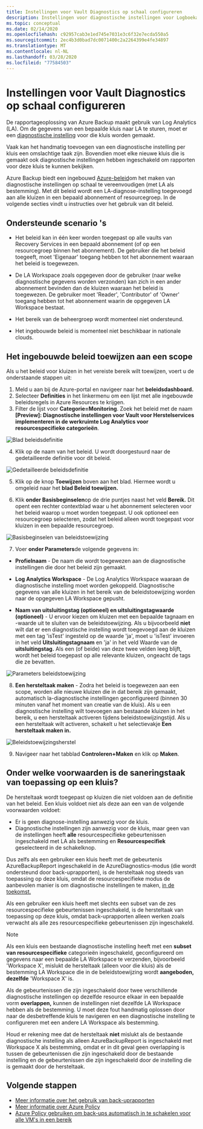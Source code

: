 ```yaml
---
title: Instellingen voor Vault Diagnostics op schaal configureren
description: Instellingen voor diagnostische instellingen voor Logboekanalyse configureren voor alle kluizen in een bepaald bereik met Azure Policy
ms.topic: conceptual
ms.date: 02/14/2020
ms.openlocfilehash: c92957cab3e1ed745e7031e3c6f32e7ecda550a5
ms.sourcegitcommit: 2ec4b3d0bad7dc0071400c2a2264399e4fe34897
ms.translationtype: MT
ms.contentlocale: nl-NL
ms.lasthandoff: 03/28/2020
ms.locfileid: "77584503"
---
```

# <a name="configure-vault-diagnostics-settings-at-scale"></a>Instellingen voor Vault Diagnostics op schaal configureren

De rapportageoplossing van Azure Backup maakt gebruik van Log Analytics (LA). Om de gegevens van een bepaalde kluis naar LA te sturen, moet er een [diagnostische instelling](https://docs.microsoft.com/azure/backup/backup-azure-diagnostic-events) voor die kluis worden gemaakt.

Vaak kan het handmatig toevoegen van een diagnostische instelling per kluis een omslachtige taak zijn. Bovendien moet elke nieuwe kluis die is gemaakt ook diagnostische instellingen hebben ingeschakeld om rapporten voor deze kluis te kunnen bekijken. 

Azure Backup biedt een ingebouwd [Azure-beleid](https://docs.microsoft.com/azure/governance/policy/)om het maken van diagnostische instellingen op schaal te vereenvoudigen (met LA als bestemming). Met dit beleid wordt een LA-diagnose-instelling toegevoegd aan alle kluizen in een bepaald abonnement of resourcegroep. In de volgende secties vindt u instructies over het gebruik van dit beleid.

## <a name="supported-scenarios"></a>Ondersteunde scenario 's

* Het beleid kan in één keer worden toegepast op alle vaults van Recovery Services in een bepaald abonnement (of op een resourcegroep binnen het abonnement). De gebruiker die het beleid toegeeft, moet 'Eigenaar' toegang hebben tot het abonnement waaraan het beleid is toegewezen.

* De LA Workspace zoals opgegeven door de gebruiker (naar welke diagnostische gegevens worden verzonden) kan zich in een ander abonnement bevinden dan de kluizen waaraan het beleid is toegewezen. De gebruiker moet 'Reader', 'Contributor' of 'Owner' toegang hebben tot het abonnement waarin de opgegeven LA Workspace bestaat.

* Het bereik van de beheergroep wordt momenteel niet ondersteund.

* Het ingebouwde beleid is momenteel niet beschikbaar in nationale clouds.

## <a name="assigning-the-built-in-policy-to-a-scope"></a>Het ingebouwde beleid toewijzen aan een scope

Als u het beleid voor kluizen in het vereiste bereik wilt toewijzen, voert u de onderstaande stappen uit:

1. Meld u aan bij de Azure-portal en navigeer naar het **beleidsdashboard.**
2. Selecteer **Definities** in het linkermenu om een lijst met alle ingebouwde beleidsregels in Azure Resources te krijgen.
3. Filter de lijst voor **Categorie=Monitoring**. Zoek het beleid met de naam **[Preview]: Diagnostische instellingen voor Vault voor Herstelservices implementeren in de werkruimte Log Analytics voor resourcespecifieke categorieën**.

![Blad beleidsdefinitie](./media/backup-azure-policy-configure-diagnostics/policy-definition-blade.png)

4. Klik op de naam van het beleid. U wordt doorgestuurd naar de gedetailleerde definitie voor dit beleid.

![Gedetailleerde beleidsdefinitie](./media/backup-azure-policy-configure-diagnostics/detailed-policy-definition.png)

5. Klik op de knop **Toewijzen** boven aan het blad. Hiermee wordt u omgeleid naar het **blad Beleid toewijzen.**

6. Klik **onder Basisbeginselen**op de drie puntjes naast het veld **Bereik.** Dit opent een rechter contextblad waar u het abonnement selecteren voor het beleid waarop u moet worden toegepast. U ook optioneel een resourcegroep selecteren, zodat het beleid alleen wordt toegepast voor kluizen in een bepaalde resourcegroep.

![Basisbeginselen van beleidstoewijzing](./media/backup-azure-policy-configure-diagnostics/policy-assignment-basics.png)

7. Voer **onder Parameters**de volgende gegevens in:

* **Profielnaam** - De naam die wordt toegewezen aan de diagnostische instellingen die door het beleid zijn gemaakt.
* **Log Analytics Workspace** - De Log Analytics Workspace waaraan de diagnostische instelling moet worden gekoppeld. Diagnostische gegevens van alle kluizen in het bereik van de beleidstoewijzing worden naar de opgegeven LA Workspace gepusht.

* **Naam van uitsluitingstag (optioneel) en uitsluitingstagwaarde (optioneel)** - U ervoor kiezen om kluizen met een bepaalde tagnaam en -waarde uit te sluiten van de beleidstoewijzing. Als u bijvoorbeeld **niet** wilt dat er een diagnostische instelling wordt toegevoegd aan de kluizen met een tag 'isTest' ingesteld op de waarde 'ja', moet u 'isTest' invoeren in het veld **Uitsluitingstagnaam** en 'ja' in het veld Waarde van de **uitsluitingstag.** Als een (of beide) van deze twee velden leeg blijft, wordt het beleid toegepast op alle relevante kluizen, ongeacht de tags die ze bevatten.

![Parameters beleidstoewijzing](./media/backup-azure-policy-configure-diagnostics/policy-assignment-parameters.png)

8. **Een hersteltaak maken** - Zodra het beleid is toegewezen aan een scope, worden alle nieuwe kluizen die in dat bereik zijn gemaakt, automatisch la-diagnostische instellingen geconfigureerd (binnen 30 minuten vanaf het moment van creatie van de kluis). Als u een diagnostische instelling wilt toevoegen aan bestaande kluizen in het bereik, u een hersteltaak activeren tijdens beleidstoewijzingstijd. Als u een hersteltaak wilt activeren, schakelt u het selectievakje **Een hersteltaak maken in.** 

![Beleidstoewijzingsherstel](./media/backup-azure-policy-configure-diagnostics/policy-assignment-remediation.png)

9. Navigeer naar het tabblad **Controleren+Maken** en klik op **Maken**.

## <a name="under-what-conditions-will-the-remediation-task-apply-to-a-vault"></a>Onder welke voorwaarden is de saneringstaak van toepassing op een kluis?

De hersteltaak wordt toegepast op kluizen die niet voldoen aan de definitie van het beleid. Een kluis voldoet niet als deze aan een van de volgende voorwaarden voldoet:

* Er is geen diagnose-instelling aanwezig voor de kluis.
* Diagnostische instellingen zijn aanwezig voor de kluis, maar geen van de instellingen heeft **alle** resourcespecifieke gebeurtenissen ingeschakeld met LA als bestemming en **Resourcespecifiek** geselecteerd in de schakelknop. 

Dus zelfs als een gebruiker een kluis heeft met de gebeurtenis AzureBackupReport ingeschakeld in de AzureDiagnostics-modus (die wordt ondersteund door back-uprapporten), is de hersteltaak nog steeds van toepassing op deze kluis, omdat de resourcespecifieke modus de aanbevolen manier is om diagnostische instellingen te maken, [in de toekomst.](https://docs.microsoft.com/azure/backup/backup-azure-diagnostic-events#legacy-event)

Als een gebruiker een kluis heeft met slechts een subset van de zes resourcespecifieke gebeurtenissen ingeschakeld, is de hersteltaak van toepassing op deze kluis, omdat back-uprapporten alleen werken zoals verwacht als alle zes resourcespecifieke gebeurtenissen zijn ingeschakeld.

> [!NOTE]
>
> Als een kluis een bestaande diagnostische instelling heeft met een **subset van resourcespecifieke** categorieën ingeschakeld, geconfigureerd om gegevens naar een bepaalde LA Workspace te verzenden, bijvoorbeeld 'Workspace X', mislukt de hersteltaak (alleen voor die kluis) als de bestemming LA Workspace die in de beleidstoewijzing wordt **aangeboden, dezelfde** 'Workspace X' is. 
>
>Als de gebeurtenissen die zijn ingeschakeld door twee verschillende diagnostische instellingen op dezelfde resource elkaar in een bepaalde vorm **overlappen,** kunnen de instellingen niet dezelfde LA Workspace hebben als de bestemming. U moet deze fout handmatig oplossen door naar de desbetreffende kluis te navigeren en een diagnostische instelling te configureren met een andere LA Workspace als bestemming.
>
> Houd er rekening mee dat de hersteltaak **niet** mislukt als de bestaande diagnostische instelling als alleen AzureBackupReport is ingeschakeld met Workspace X als bestemming, omdat er in dit geval geen overlapping is tussen de gebeurtenissen die zijn ingeschakeld door de bestaande instelling en de gebeurtenissen die zijn ingeschakeld door de instelling die is gemaakt door de hersteltaak.

## <a name="next-steps"></a>Volgende stappen

* [Meer informatie over het gebruik van back-uprapporten](https://docs.microsoft.com/azure/backup/configure-reports)
* [Meer informatie over Azure Policy](https://docs.microsoft.com/azure/governance/policy/)
* [Azure Policy gebruiken om back-ups automatisch in te schakelen voor alle VM's in een bereik](https://docs.microsoft.com/azure/backup/backup-azure-auto-enable-backup)

